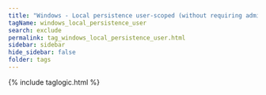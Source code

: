 ```yaml
---
title: "Windows - Local persistence user-scoped (without requiring admin privileges)"
tagName: windows_local_persistence_user
search: exclude
permalink: tag_windows_local_persistence_user.html
sidebar: sidebar
hide_sidebar: false
folder: tags
---
```


{% include taglogic.html %}
